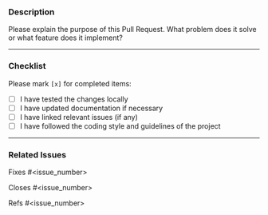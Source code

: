 ### Description

Please explain the purpose of this Pull Request. What problem does it solve or what feature does it implement?

---

### Checklist

Please mark `[x]` for completed items:

- [ ] I have tested the changes locally
- [ ] I have updated documentation if necessary
- [ ] I have linked relevant issues (if any)
- [ ] I have followed the coding style and guidelines of the project

---

### Related Issues

Fixes #<issue_number>

Closes #<issue_number>

Refs #<issue_number>
